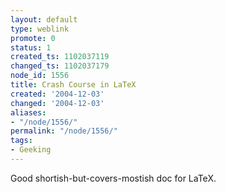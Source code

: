 ```yaml
---
layout: default
type: weblink
promote: 0
status: 1
created_ts: 1102037119
changed_ts: 1102037179
node_id: 1556
title: Crash Course in LaTeX
created: '2004-12-03'
changed: '2004-12-03'
aliases:
- "/node/1556/"
permalink: "/node/1556/"
tags:
- Geeking
---
```

Good shortish-but-covers-mostish doc for LaTeX.
